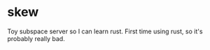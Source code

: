 # skew
Toy subspace server so I can learn rust. First time using rust, so it's probably really bad.  
